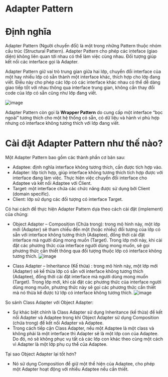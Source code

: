 # Adapter Pattern

# Định nghĩa

Adapter Pattern (Người chuyển đổi) là một trong những Pattern thuộc nhóm cấu trúc (Structural Pattern). Adapter Pattern cho phép các inteface (giao diện) không liên quan tới nhau có thể làm việc cùng nhau. Đối tượng giúp kết nối các interface gọi là Adapter.

Adapter Pattern giữ vai trò trung gian giữa hai lớp, chuyển đổi interface của một hay nhiều lớp có sẵn thành một interface khác, thích hợp cho lớp đang viết. Điều này cho phép các lớp có các interface khác nhau có thể dễ dàng giao tiếp tốt với nhau thông qua interface trung gian, không cần thay đổi code của lớp có sẵn cũng như lớp đang viết.

![image](https://gpcoder.com/wp-content/uploads/2018/10/adapter-pattern-example.jpg)

Adapter Pattern còn gọi là **Wrapper Pattern** do cung cấp một interface “bọc ngoài” tương thích cho một hệ thống có sẵn, có dữ liệu và hành vi phù hợp nhưng có interface không tương thích với lớp đang viết.

# Cài đặt Adapter Pattern như thế nào?

Một Adapter Pattern bao gồm các thành phần cơ bản sau:

- Adaptee: định nghĩa interface không tương thích, cần được tích hợp vào.
- Adapter: lớp tích hợp, giúp interface không tương thích tích hợp được với interface đang làm việc. Thực hiện việc chuyển đổi interface cho Adaptee và kết nối Adaptee với Client.
- Target: một interface chứa các chức năng được sử dụng bởi Client (domain specific).
- Client: lớp sử dụng các đối tượng có interface Target.

Có hai cách để thực hiện Adapter Pattern dựa theo cách cài đặt (implement) của chúng:

- Object Adapter – Composition (Chứa trong): trong mô hình này, một lớp mới (Adapter) sẽ tham chiếu đến một (hoặc nhiều) đối tượng của lớp có sẵn với interface không tương thích (Adaptee), đồng thời cài đặt interface mà người dùng mong muốn (Target). Trong lớp mới này, khi cài đặt các phương thức của interface người dùng mong muốn, sẽ gọi phương thức cần thiết thông qua đối tượng thuộc lớp có interface không tương thích.
![image](https://gpcoder.com/wp-content/uploads/2018/10/design-patterns-object-adapter-diagram.png)

- Class Adapter – Inheritance (Kế thừa) : trong mô hình này, một lớp mới (Adapter) sẽ kế thừa lớp có sẵn với interface không tương thích (Adaptee), đồng thời cài đặt interface mà người dùng mong muốn (Target). Trong lớp mới, khi cài đặt các phương thức của interface người dùng mong muốn, phương thức này sẽ gọi các phương thức cần thiết mà nó thừa kế được từ lớp có interface không tương thích.
![image](https://gpcoder.com/wp-content/uploads/2018/10/design-patterns-class-adapter-diagram.png)

So sánh Class Adapter với Object Adapter:

- Sự khác biệt chính là Class Adapter sử dụng Inheritance (kế thừa) để kết nối Adapter và Adaptee trong khi Object Adapter sử dụng Composition (chứa trong) để kết nối Adapter và Adaptee.
- Trong cách tiếp cận Class Adapter, nếu một Adaptee là một class và không phải là một interface thì Adapter sẽ là một lớp con của Adaptee. Do đó, nó sẽ không phục vụ tất cả các lớp con khác theo cùng một cách vì Adapter là một lớp phụ cụ thể của Adaptee.

Tại sao Object Adapter lại tốt hơn?

- Nó sử dụng Composition để giữ một thể hiện của Adaptee, cho phép một Adapter hoạt động với nhiều Adaptee nếu cần thiết.